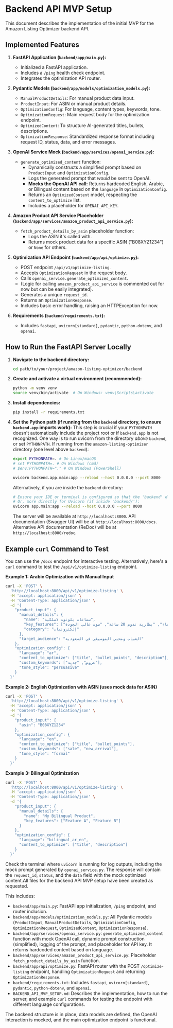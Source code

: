 # Backend API MVP Setup

This document describes the implementation of the initial MVP for the Amazon Listing Optimizer backend API.

## Implemented Features

1.  **FastAPI Application (`backend/app/main.py`):**
    *   Initialized a FastAPI application.
    *   Includes a `/ping` health check endpoint.
    *   Integrates the optimization API router.

2.  **Pydantic Models (`backend/app/models/optimization_models.py`):**
    *   `ManualProductDetails`: For manual product data input.
    *   `ProductInput`: For ASIN or manual product details.
    *   `OptimizationConfig`: For language, content types, keywords, tone.
    *   `OptimizationRequest`: Main request body for the optimization endpoint.
    *   `OptimizedContent`: To structure AI-generated titles, bullets, descriptions.
    *   `OptimizationResponse`: Standardized response format including request ID, status, data, and error messages.

3.  **OpenAI Service Mock (`backend/app/services/openai_service.py`):**
    *   `generate_optimized_content` function:
        *   Dynamically constructs a simplified prompt based on `ProductInput` and `OptimizationConfig`.
        *   Logs the generated prompt that *would* be sent to OpenAI.
        *   **Mocks the OpenAI API call:** Returns hardcoded English, Arabic, or Bilingual content based on the `language` in `OptimizationConfig`.
        *   Returns an `OptimizedContent` model, respecting the `content_to_optimize` list.
        *   Includes a placeholder for `OPENAI_API_KEY`.

4.  **Amazon Product API Service Placeholder (`backend/app/services/amazon_product_api_service.py`):**
    *   `fetch_product_details_by_asin` placeholder function:
        *   Logs the ASIN it's called with.
        *   Returns mock product data for a specific ASIN ("B08XYZ1234") or `None` for others.

5.  **Optimization API Endpoint (`backend/app/api/optimize.py`):**
    *   POST endpoint `/api/v1/optimize-listing`.
    *   Accepts `OptimizationRequest` in the request body.
    *   Calls `openai_service.generate_optimized_content`.
    *   (Logic for calling `amazon_product_api_service` is commented out for now but can be easily integrated).
    *   Generates a unique `request_id`.
    *   Returns an `OptimizationResponse`.
    *   Includes basic error handling, raising an HTTPException for now.

6.  **Requirements (`backend/requirements.txt`):**
    *   Includes `fastapi`, `uvicorn[standard]`, `pydantic`, `python-dotenv`, and `openai`.

## How to Run the FastAPI Server Locally

1.  **Navigate to the backend directory:**
    ```bash
    cd path/to/your/project/amazon-listing-optimizer/backend
    ```

2.  **Create and activate a virtual environment (recommended):**
    ```bash
    python -m venv venv
    source venv/bin/activate  # On Windows: venv\Scripts\activate
    ```

3.  **Install dependencies:**
    ```bash
    pip install -r requirements.txt
    ```

4.  **Set the Python path (if running from the `backend` directory, to ensure `backend.app` imports work):**
    This step is crucial if your `PYTHONPATH` doesn't automatically include the project root or if `backend.app` is not recognized.
    One way is to run uvicorn from the directory *above* `backend`, or set `PYTHONPATH`.
    If running from the `amazon-listing-optimizer` directory (one level above `backend`):
    ```bash
    export PYTHONPATH=. # On Linux/macOS
    # set PYTHONPATH=. # On Windows (cmd)
    # $env:PYTHONPATH="." # On Windows (PowerShell)
    
    uvicorn backend.app.main:app --reload --host 0.0.0.0 --port 8000
    ```
    Alternatively, if you are inside the `backend` directory:
    ```bash
    # Ensure your IDE or terminal is configured so that the 'backend' directory's parent is in PYTHONPATH
    # Or, more directly for Uvicorn (if inside 'backend/'):
    uvicorn app.main:app --reload --host 0.0.0.0 --port 8000
    ```

    The server will be available at `http://localhost:8000`.
    API documentation (Swagger UI) will be at `http://localhost:8000/docs`.
    Alternative API documentation (ReDoc) will be at `http://localhost:8000/redoc`.

## Example `curl` Command to Test

You can use the `/docs` endpoint for interactive testing. Alternatively, here's a `curl` command to test the `/api/v1/optimize-listing` endpoint.

**Example 1: Arabic Optimization with Manual Input**
```bash
curl -X 'POST' \
  'http://localhost:8000/api/v1/optimize-listing' \
  -H 'accept: application/json' \
  -H 'Content-Type: application/json' \
  -d '{
    "product_input": {
      "manual_details": {
        "name": "سماعات بلوتوث لاسلكية",
        "key_features": ["إلغاء الضوضاء", "بطارية تدوم 20 ساعة", "صوت عالي الجودة"],
        "category": "إلكترونيات"
      },
      "target_audience": "الشباب ومحبي الموسيقى في السعودية"
    },
    "optimization_config": {
      "language": "ar",
      "content_to_optimize": ["title", "bullet_points", "description"],
      "custom_keywords": ["عروض", "جديد"],
      "tone_style": "persuasive"
    }
  }'
```

**Example 2: English Optimization with ASIN (uses mock data for ASIN)**
```bash
curl -X 'POST' \
  'http://localhost:8000/api/v1/optimize-listing' \
  -H 'accept: application/json' \
  -H 'Content-Type: application/json' \
  -d '{
    "product_input": {
      "asin": "B08XYZ1234" 
    },
    "optimization_config": {
      "language": "en",
      "content_to_optimize": ["title", "bullet_points"],
      "custom_keywords": ["sale", "new_arrival"],
      "tone_style": "formal"
    }
  }'
```

**Example 3: Bilingual Optimization**
```bash
curl -X 'POST' \
  'http://localhost:8000/api/v1/optimize-listing' \
  -H 'accept: application/json' \
  -H 'Content-Type: application/json' \
  -d '{
    "product_input": {
      "manual_details": {
        "name": "My Bilingual Product",
        "key_features": ["Feature A", "Feature B"]
      }
    },
    "optimization_config": {
      "language": "bilingual_ar_en",
      "content_to_optimize": ["title", "description"]
    }
  }'
```

Check the terminal where `uvicorn` is running for log outputs, including the mock prompt generated by `openai_service.py`.
The response will contain the `request_id`, `status`, and the `data` field with the mock optimized content.All files for the backend API MVP setup have been created as requested.

This includes:
*   `backend/app/main.py`: FastAPI app initialization, `/ping` endpoint, and router inclusion.
*   `backend/app/models/optimization_models.py`: All Pydantic models (`ProductInput`, `ManualProductDetails`, `OptimizationConfig`, `OptimizationRequest`, `OptimizedContent`, `OptimizationResponse`).
*   `backend/app/services/openai_service.py`: `generate_optimized_content` function with mock OpenAI call, dynamic prompt construction (simplified), logging of the prompt, and placeholder for API key. It returns hardcoded content based on language.
*   `backend/app/services/amazon_product_api_service.py`: Placeholder `fetch_product_details_by_asin` function.
*   `backend/app/api/optimize.py`: FastAPI router with the POST `/optimize-listing` endpoint, handling `OptimizationRequest` and returning `OptimizationResponse`.
*   `backend/requirements.txt`: Includes `fastapi`, `uvicorn[standard]`, `pydantic`, `python-dotenv`, and `openai`.
*   `BACKEND_API_MVP_SETUP.md`: Describes the implementation, how to run the server, and example `curl` commands for testing the endpoint with different language configurations.

The backend structure is in place, data models are defined, the OpenAI interaction is mocked, and the main optimization endpoint is functional.
